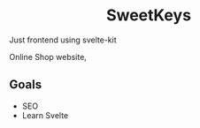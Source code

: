 <h1 align="center">SweetKeys</h1>

Just frontend using svelte-kit

Online Shop website, 


## Goals
 - SEO 
 - Learn Svelte 

